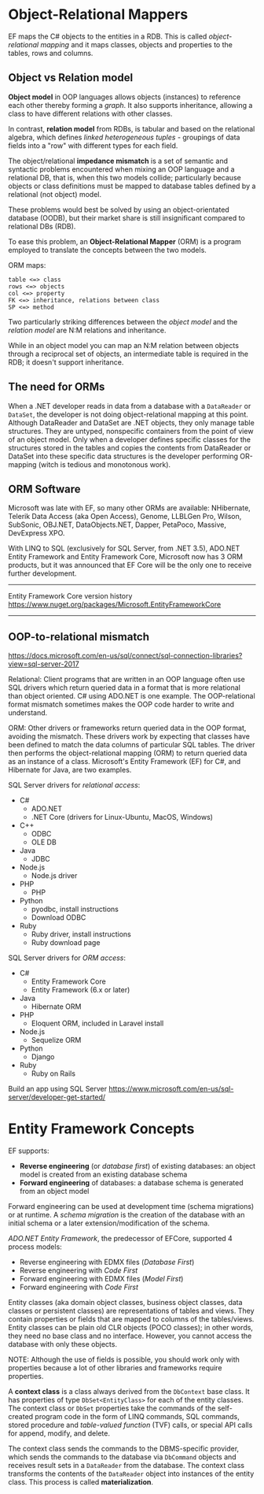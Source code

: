 # Object-Relational Mappers

EF maps the C# objects to the entities in a RDB. This is called *object-relational mapping* and it maps classes, objects and properties to the tables, rows and columns.


## Object vs Relation model

**Object model** in OOP languages allows objects (instances) to reference each other thereby forming a *graph*. It also supports inheritance, allowing a class to have different relations with other classes.

In contrast, **relation model** from RDBs, is tabular and based on the relational algebra, which defines *linked heterogeneous tuples* - groupings of data fields into a "row" with different types for each field.

The object/relational **impedance mismatch** is a set of semantic and syntactic problems encountered when mixing an OOP language and a relational DB, that is, when this two models collide; particularly because objects or class definitions must be mapped to database tables defined by a relational (not object) model.

These problems would best be solved by using an object-orientated database (OODB), but their market share is still insignificant compared to relational DBs (RDB).

To ease this problem, an **Object-Relational Mapper** (ORM) is a program employed to translate the concepts between the two models.

ORM maps:
```
table <=> class
rows <=> objects
col <=> property
FK <=> inheritance, relations between class
SP <=> method
```

Two particularly striking differences between the *object model* and the *relation model* are N:M relations and inheritance.

While in an object model you can map an N:M relation between objects through a reciprocal set of objects, an intermediate table is required in the RDB; it doesn't support inheritance.



## The need for ORMs
When a .NET developer reads in data from a database with a `DataReader` or `DataSet`, the developer is not doing object-relational mapping at this point. Although DataReader and DataSet are .NET objects, they only manage table structures. They are untyped, nonspecific containers from the point of view of an object model. Only when a developer defines specific classes for the structures stored in the tables and copies the contents from DataReader or DataSet into these specific data structures is the developer performing OR-mapping (witch is tedious and monotonous work).

## ORM Software
Microsoft was late with EF, so many other ORMs are available: NHibernate, Telerik Data Access (aka Open Access), Genome, LLBLGen Pro, Wilson, SubSonic, OBJ.NET, DataObjects.NET, Dapper, PetaPoco, Massive, DevExpress XPO.

With LINQ to SQL (exclusively for SQL Server, from .NET 3.5), ADO.NET Entity Framework and Entity Framework Core, Microsoft now has 3 ORM products, but it was announced that EF Core will be the only one to receive further development.



---

Entity Framework Core version history
https://www.nuget.org/packages/Microsoft.EntityFrameworkCore



---

## OOP-to-relational mismatch

https://docs.microsoft.com/en-us/sql/connect/sql-connection-libraries?view=sql-server-2017

Relational: Client programs that are written in an OOP language often use SQL drivers which return queried data in a format that is more relational than object oriented. C# using ADO.NET is one example. The OOP-relational format mismatch sometimes makes the OOP code harder to write and understand.

ORM: Other drivers or frameworks return queried data in the OOP format, avoiding the mismatch. These drivers work by expecting that classes have been defined to match the data columns of particular SQL tables. The driver then performs the object-relational mapping (ORM) to return queried data as an instance of a class. Microsoft's Entity Framework (EF) for C#, and Hibernate for Java, are two examples.


SQL Server drivers for *relational access*:
* C#
  - ADO.NET
  - .NET Core (drivers for Linux-Ubuntu, MacOS, Windows)
* C++
  - ODBC
  - OLE DB
* Java
  - JDBC
* Node.js
  - Node.js driver
* PHP
  - PHP
* Python
  - pyodbc, install instructions
  - Download ODBC
* Ruby
  - Ruby driver, install instructions
  - Ruby download page


SQL Server drivers for *ORM access*:
* C#
  - Entity Framework Core
  - Entity Framework (6.x or later)
* Java
  - Hibernate ORM
* PHP
  - Eloquent ORM, included in Laravel install
* Node.js
  - Sequelize ORM
* Python
  - Django
* Ruby
  - Ruby on Rails


Build an app using SQL Server
https://www.microsoft.com/en-us/sql-server/developer-get-started/







# Entity Framework Concepts

EF supports:
* **Reverse engineering** (or *database first*) of existing databases: an object model is created from an existing database schema 
* **Forward engineering** of databases: a database schema is generated from an object model

Forward engineering can be used at development time (schema migrations) or at runtime. A *schema migration* is the creation of the database with an initial schema or a later extension/modification of the schema.

*ADO.NET Entity Framework*, the predecessor of EFCore, supported 4 process models:
* Reverse engineering with EDMX files (*Database First*)
* Reverse engineering with *Code First*
* Forward engineering with EDMX files (*Model First*)
* Forward engineering with *Code First*

Entity classes (aka domain object classes, business object classes, data classes or persistent classes) are representations of tables and views. They contain properties or fields that are mapped to columns of the tables/views. Entity classes can be plain old CLR objects (POCO classes); in other words, they need no base class and no interface. However, you cannot access the database with only these objects.

NOTE: Although the use of fields is possible, you should work only with properties because a lot of other libraries and frameworks require properties.


A **context class** is a class always derived from the `DbContext` base class. It has properties of type `DbSet<EntityClass>` for each of the entity classes. The context class or `DbSet` properties take the commands of the self-created program code in the form of LINQ commands, SQL commands, stored procedure and *table-valued function* (TVF) calls, or special API calls for append, modify, and delete.

The context class sends the commands to the DBMS-specific provider, which sends the commands to the database via `DbCommand` objects and receives result sets in a `DataReader` from the database. The context class transforms the contents of the `DataReader` object into instances of the entity class. This process is called **materialization**.
